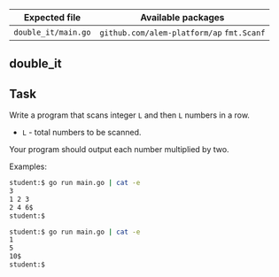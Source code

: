 | Expected file       | Available packages                        |
| ------------------- | ----------------------------------------- |
| `double_it/main.go` | `github.com/alem-platform/ap` `fmt.Scanf` |

## double_it

## Task

Write a program that scans integer `L` and then `L` numbers in a row.

- `L` - total numbers to be scanned.

Your program should output each number multiplied by two.

Examples:

```sh
student:$ go run main.go | cat -e
3
1 2 3
2 4 6$
student:$
```

```sh
student:$ go run main.go | cat -e
1
5
10$
student:$
```
